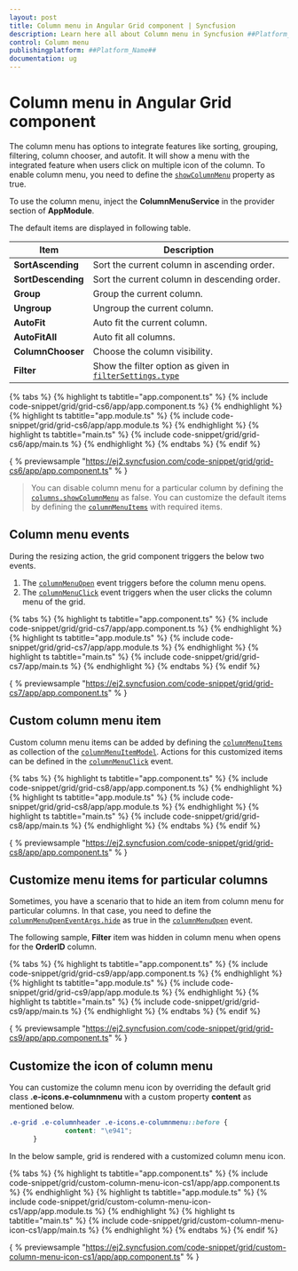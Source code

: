 ```yaml
---
layout: post
title: Column menu in Angular Grid component | Syncfusion
description: Learn here all about Column menu in Syncfusion ##Platform_Name## Grid component of Syncfusion Essential JS 2 and more.
control: Column menu 
publishingplatform: ##Platform_Name##
documentation: ug
---
```


# Column menu in Angular Grid component

The column menu has options to integrate features like sorting, grouping, filtering, column chooser, and autofit.
It will show a menu with the integrated feature when users click on multiple icon of the column.
To enable column menu, you need to define the [`showColumnMenu`](../../api/grid/#showcolumnmenu) property as true.

To use the column menu, inject the **ColumnMenuService** in the provider section of **AppModule**.

The default items are displayed in following table.

| Item | Description |
|-----|-----|
| **SortAscending** | Sort the current column in ascending order. |
| **SortDescending** | Sort the current column in descending order. |
| **Group** | Group the current column. |
| **Ungroup** | Ungroup the current column. |
| **AutoFit** | Auto fit the current column. |
| **AutoFitAll** | Auto fit all columns. |
| **ColumnChooser** | Choose the column visibility. |
| **Filter** | Show the filter option as given in [`filterSettings.type`](../../api/grid/filterSettings/#type) |

{% tabs %}
{% highlight ts tabtitle="app.component.ts" %}
{% include code-snippet/grid/grid-cs6/app/app.component.ts %}
{% endhighlight %}
{% highlight ts tabtitle="app.module.ts" %}
{% include code-snippet/grid/grid-cs6/app/app.module.ts %}
{% endhighlight %}
{% highlight ts tabtitle="main.ts" %}
{% include code-snippet/grid/grid-cs6/app/main.ts %}
{% endhighlight %}
{% endtabs %}
{% endif %}
  
{ % previewsample "https://ej2.syncfusion.com/code-snippet/grid/grid-cs6/app/app.component.ts" % }

> You can disable column menu for a particular column by defining the
[`columns.showColumnMenu`](../../api/grid/column/#showcolumnmenu) as false.
> You can customize the default items by defining the
[`columnMenuItems`](../../api/grid/#columnmenuitems) with required items.

## Column menu events

During the resizing action, the grid component triggers the below two events.

1. The [`columnMenuOpen`](../../api/grid/#columnmenuopen) event triggers before the column menu opens.
2. The [`columnMenuClick`](../../api/grid/#columnmenuclick) event triggers when the user clicks the column menu of the grid.

{% tabs %}
{% highlight ts tabtitle="app.component.ts" %}
{% include code-snippet/grid/grid-cs7/app/app.component.ts %}
{% endhighlight %}
{% highlight ts tabtitle="app.module.ts" %}
{% include code-snippet/grid/grid-cs7/app/app.module.ts %}
{% endhighlight %}
{% highlight ts tabtitle="main.ts" %}
{% include code-snippet/grid/grid-cs7/app/main.ts %}
{% endhighlight %}
{% endtabs %}
{% endif %}
  
{ % previewsample "https://ej2.syncfusion.com/code-snippet/grid/grid-cs7/app/app.component.ts" % }

## Custom column menu item

Custom column menu items can be added by defining the
[`columnMenuItems`](../../api/grid/#columnmenuitems) as collection of
the [`columnMenuItemModel`](../../api/grid/columnMenuItemModel/).
Actions for this customized items can be defined in the
[`columnMenuClick`](../../api/grid/#columnmenuclick) event.

{% tabs %}
{% highlight ts tabtitle="app.component.ts" %}
{% include code-snippet/grid/grid-cs8/app/app.component.ts %}
{% endhighlight %}
{% highlight ts tabtitle="app.module.ts" %}
{% include code-snippet/grid/grid-cs8/app/app.module.ts %}
{% endhighlight %}
{% highlight ts tabtitle="main.ts" %}
{% include code-snippet/grid/grid-cs8/app/main.ts %}
{% endhighlight %}
{% endtabs %}
{% endif %}
  
{ % previewsample "https://ej2.syncfusion.com/code-snippet/grid/grid-cs8/app/app.component.ts" % }

## Customize menu items for particular columns

Sometimes, you have a scenario that to hide an item from column menu for particular columns. In that case, you need to define the
[`columnMenuOpenEventArgs.hide`](../../api/grid/columnMenuOpenEventArgs) as true in the
[`columnMenuOpen`](../../api/grid/#columnmenuopen) event.

The following sample, **Filter** item was hidden in column menu when opens for the **OrderID** column.

{% tabs %}
{% highlight ts tabtitle="app.component.ts" %}
{% include code-snippet/grid/grid-cs9/app/app.component.ts %}
{% endhighlight %}
{% highlight ts tabtitle="app.module.ts" %}
{% include code-snippet/grid/grid-cs9/app/app.module.ts %}
{% endhighlight %}
{% highlight ts tabtitle="main.ts" %}
{% include code-snippet/grid/grid-cs9/app/main.ts %}
{% endhighlight %}
{% endtabs %}
{% endif %}
  
{ % previewsample "https://ej2.syncfusion.com/code-snippet/grid/grid-cs9/app/app.component.ts" % }

## Customize the icon of column menu

You can customize the column menu icon by overriding the default grid class **.e-icons.e-columnmenu** with a custom property **content** as mentioned below.

```css
.e-grid .e-columnheader .e-icons.e-columnmenu::before {
              content: "\e941";
      }
```

In the below sample, grid is rendered with a customized column menu icon.

{% tabs %}
{% highlight ts tabtitle="app.component.ts" %}
{% include code-snippet/grid/custom-column-menu-icon-cs1/app/app.component.ts %}
{% endhighlight %}
{% highlight ts tabtitle="app.module.ts" %}
{% include code-snippet/grid/custom-column-menu-icon-cs1/app/app.module.ts %}
{% endhighlight %}
{% highlight ts tabtitle="main.ts" %}
{% include code-snippet/grid/custom-column-menu-icon-cs1/app/main.ts %}
{% endhighlight %}
{% endtabs %}
{% endif %}
  
{ % previewsample "https://ej2.syncfusion.com/code-snippet/grid/custom-column-menu-icon-cs1/app/app.component.ts" % }